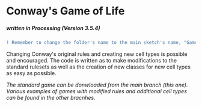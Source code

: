 # Conway's Game of Life
##### written in Processing (Version 3.5.4)
```diff
! Remember to change the folder's name to the main sketch's name, "Game_of_Life",  when downloading the project !
```


Changing Conway's original rules and creating new cell types is possible and encouraged. The code is written as to make modifications to the standard rulesets as well as the creation of new classes for new cell types as easy as possible.

_The standard game can be donwloaded from the main branch (this one). Various examples of games with modified rules and additional cell types can be found in the other bracnhes._
